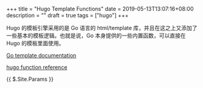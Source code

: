 +++
title = "Hugo Template Functions"
date = 2019-05-13T13:07:16+08:00
description = ""
draft = true
tags = ["hugo"]
+++

Hugo 的模板引擎采用的是 Go 语言的 html/template 库，并且在这之上又添加了一些基本的模板逻辑。也就是说，Go 本身提供的一些内置函数，可以直接在 Hugo 的模板里面使用。

[Go template documentation](https://golang.org/pkg/text/template/#hdr-Functions)

[hugo function reference](https://gohugo.io/functions/)

{{ $.Site.Params }}